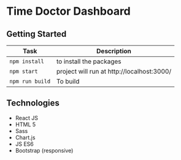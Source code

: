 # Time Doctor Dashboard

## Getting Started
Task | Description
---  | ---
`npm install` | to install the packages
`npm start` | project will run at http://localhost:3000/
`npm run build` | To build


## Technologies
- React JS
- HTML 5
- Sass
- Chart.js
- JS ES6
- Bootstrap (responsive)

